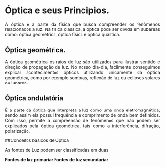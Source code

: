 # Óptica e seus Principios.
<p align="justify"> A óptica é a parte da física que busca compreender os fenômenos relacionados à luz. Na física clássica, a óptica pode ser divida em subáreas como: óptica geométrica, óptica física e óptica quântica. </p>

## Óptica geométrica.

<p align="justify"> A óptica geométrica os raios de luz são utilizados para ilustrar sentido e direção de propagação de luz. No nosso dia-dia, facilmente conseguimos explicar acontecimentos ópticos utilizando unicamente da óptica geométrica, como por exemplo sombras, reflexão de luz ou eclipses solares ou lunares. </p>

## Óptica ondulatória

<p align="justify"> É a parte da óptica que interpreta a luz como uma onda eletromagnética, sendo assim ela possui frequência e comprimento de onda bem definidos. Com isso, permite a compreensão de fenômenos que não podem ser explicados pela óptica geométrica, tais como a interferência, difração, polarização. </p>

##Conceitos básicos de Óptica
<p align="justify"> As fontes de Luz podem ser classificadas em duas </p>

**Fontes de luz primaria:**
**Fontes de luz secundaria:**
